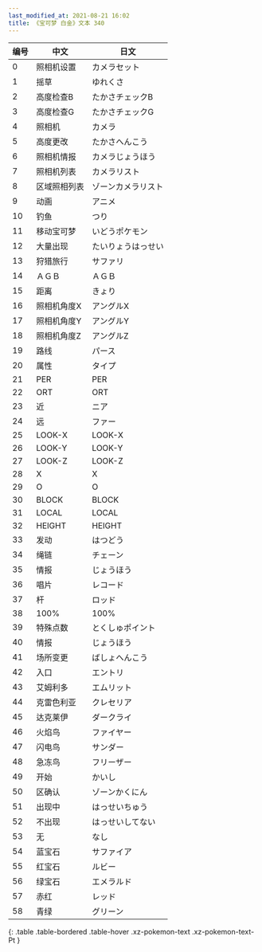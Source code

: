 ```yaml
---
last_modified_at: 2021-08-21 16:02
title: 《宝可梦 白金》文本 340
---
```

| 编号 | 中文 | 日文 |
| ---- | ---- | ---- |
| 0 | 照相机设置 | カメラセット |
| 1 | 摇草 | ゆれくさ |
| 2 | 高度检查B | たかさチェックB |
| 3 | 高度检查G | たかさチェックG |
| 4 | 照相机 | カメラ |
| 5 | 高度更改 | たかさへんこう |
| 6 | 照相机情报 | カメラじょうほう |
| 7 | 照相机列表 | カメラリスト |
| 8 | 区域照相列表 | ゾーンカメラリスト |
| 9 | 动画 | アニメ |
| 10 | 钓鱼 | つり |
| 11 | 移动宝可梦 | いどうポケモン |
| 12 | 大量出现 | たいりょうはっせい |
| 13 | 狩猎旅行 | サファリ |
| 14 | ＡＧＢ | ＡＧＢ |
| 15 | 距离 | きょり |
| 16 | 照相机角度X | アングルX |
| 17 | 照相机角度Y | アングルY |
| 18 | 照相机角度Z | アングルZ |
| 19 | 路线 | パース |
| 20 | 属性 | タイプ |
| 21 | PER | PER |
| 22 | ORT | ORT |
| 23 | 近 | ニア |
| 24 | 远 | ファー |
| 25 | LOOK-X | LOOK-X |
| 26 | LOOK-Y | LOOK-Y |
| 27 | LOOK-Z | LOOK-Z |
| 28 | X | X |
| 29 | O | O |
| 30 | BLOCK | BLOCK |
| 31 | LOCAL | LOCAL |
| 32 | HEIGHT | HEIGHT |
| 33 | 发动 | はつどう |
| 34 | 绳链 | チェーン |
| 35 | 情报 | じょうほう |
| 36 | 唱片 | レコード |
| 37 | 杆 | ロッド |
| 38 | 100% | 100% |
| 39 | 特殊点数 | とくしゅポイント |
| 40 | 情报 | じょうほう |
| 41 | 场所变更 | ばしょへんこう |
| 42 | 入口 | エントリ |
| 43 | 艾姆利多 | エムリット |
| 44 | 克雷色利亚 | クレセリア |
| 45 | 达克莱伊 | ダークライ |
| 46 | 火焰鸟 | ファイヤー |
| 47 | 闪电鸟 | サンダー |
| 48 | 急冻鸟 | フリーザー |
| 49 | 开始 | かいし |
| 50 | 区确认 | ゾーンかくにん |
| 51 | 出现中 | はっせいちゅう |
| 52 | 不出现 | はっせいしてない |
| 53 | 无 | なし |
| 54 | 蓝宝石 | サファイア |
| 55 | 红宝石 | ルビー |
| 56 | 绿宝石 | エメラルド |
| 57 | 赤红 | レッド |
| 58 | 青绿 | グリーン |
{: .table .table-bordered .table-hover .xz-pokemon-text .xz-pokemon-text-Pt }